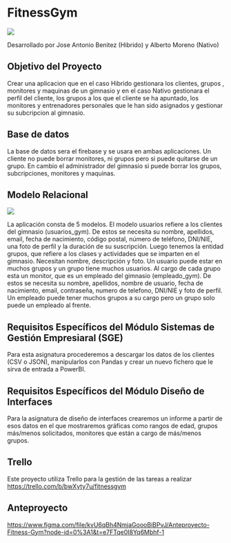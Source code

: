 # FitnessGym

![](http://drive.google.com/uc?export=view&id=1U_3kmoIH0hH12VUwncm5gtksl0WUlnuu)

Desarrollado por Jose Antonio Benitez (Hibrido) y Alberto Moreno (Nativo)

## Objetivo del Proyecto
Crear una aplicacion que en el caso Hibrido gestionara los clientes, grupos , monitores y maquinas de un gimnasio y en el caso Nativo gestionara el perfil del cliente, los grupos a los que el cliente se ha apuntado, los monitores y entrenadores personales que le han sido asignados y gestionar su subcripcion al gimnasio.

## Base de datos
La base de datos sera el firebase y se usara en ambas aplicaciones. Un cliente no puede borrar monitores, ni grupos pero si puede quitarse de un grupo. En cambio el administrador del gimnasio si puede borrar los grupos, subcripciones, monitores y maquinas.

## Modelo Relacional
![](http://drive.google.com/uc?export=view&id=1eG7NFQKbKK497GwGSbLkR8WeHlwjl3FI)

La aplicación consta de 5 modelos. El modelo usuarios refiere a los clientes del gimnasio (usuarios_gym). De estos se necesita su nombre, apellidos, email, fecha de nacimiento, código postal, número de teléfono, DNI/NIE, una foto de perfil y la duración de su suscripción. Luego tenemos la entidad grupos, que refiere a los clases y actividades que se imparten en el gimnasio. Necesitan nombre, descripción y foto. Un usuario puede estar en muchos grupos y un grupo tiene muchos usuarios. Al cargo de cada grupo esta un monitor, que es un empleado del gimnasio (empleado_gym). De estos se necesita su nombre, apellidos, nombre de usuario, fecha de nacimiento, email, contraseña, numero de telefono, DNI/NIE y foto de perfil. Un empleado puede tener muchos grupos a su cargo pero un grupo solo puede un empleado al frente. 

## Requisitos Específicos del Módulo Sistemas de Gestión Empresiaral (SGE)
Para esta asignatura procederemos a descargar los datos de los clientes (CSV o JSON), manipularlos con Pandas y crear un nuevo fichero que le sirva de entrada a PowerBI.

## Requisitos Específicos del Módulo Diseño de Interfaces
Para la asignatura de diseño de interfaces crearemos un informe a partir de esos datos en el que mostraremos gráficas como rangos de edad, grupos más/menos solicitados, monitores que están a cargo de más/menos grupos.

## Trello
Este proyecto utiliza Trello para la gestión de las tareas a realizar
https://trello.com/b/bwXyty7u/fitnessgym


## Anteproyecto 
https://www.figma.com/file/kvU6qBh4NmjaGoooBiBPvJ/Anteproyecto-Fitness-Gym?node-id=0%3A1&t=e7FTqe0I8Yq6Mbhf-1

